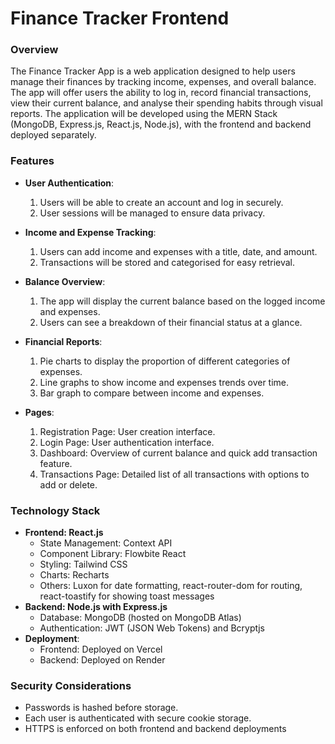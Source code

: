 # Finance Tracker Frontend

### Overview
  The Finance Tracker App is a web application designed to help users manage their finances by tracking income, expenses, and overall balance. The app will offer users the ability to log in, record financial transactions, view their current balance, and analyse their spending habits through visual reports. The application will be developed using the MERN Stack (MongoDB, Express.js, React.js, Node.js), with the frontend and backend deployed separately.

### Features
- **User Authentication**:
    1. Users will be able to create an account and log in securely.
    2. User sessions will be managed to ensure data privacy.

- **Income and Expense Tracking**:
    1. Users can add income and expenses with a title, date, and amount.
    2. Transactions will be stored and categorised for easy retrieval.

- **Balance Overview**:
    1. The app will display the current balance based on the logged income and expenses.
    2. Users can see a breakdown of their financial status at a glance.

- **Financial Reports**:
    1. Pie charts to display the proportion of different categories of expenses.
    2. Line graphs to show income and expenses trends over time.
    3. Bar graph to compare between income and expenses.

- **Pages**:
    1. Registration Page: User creation interface.
    2. Login Page: User authentication interface.
    3. Dashboard: Overview of current balance and quick add transaction feature.
    4. Transactions Page: Detailed list of all transactions with options to add or delete.


### Technology Stack
-	**Frontend: React.js**
    *	State Management: Context API
    *	Component Library: Flowbite React
    *   Styling: Tailwind CSS
    *	Charts: Recharts
    *   Others: Luxon for date formatting, 
                react-router-dom for routing, 
                react-toastify for showing toast messages
-	**Backend: Node.js with Express.js**
    *	Database: MongoDB (hosted on MongoDB Atlas)
    *	Authentication: JWT (JSON Web Tokens) and Bcryptjs
-	**Deployment**:
    *	Frontend: Deployed on Vercel
    *	Backend: Deployed on Render


### Security Considerations
-	Passwords is hashed before storage.
-	Each user is authenticated with secure cookie storage.
-	HTTPS is enforced on both frontend and backend deployments




